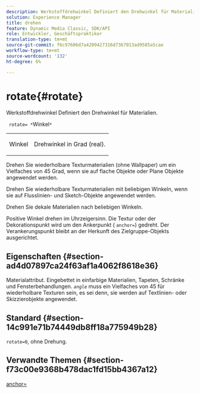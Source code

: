 ```yaml
---
description: Werkstoffdrehwinkel Definiert den Drehwinkel für Materialien.
solution: Experience Manager
title: drehen
feature: Dynamic Media Classic, SDK/API
role: Entwickler, Geschäftspraktiker
translation-type: tm+mt
source-git-commit: f6c97606d7a4209427316d7367013ad9585a5cae
workflow-type: tm+mt
source-wordcount: '132'
ht-degree: 6%

---
```



# rotate{#rotate}

Werkstoffdrehwinkel Definiert den Drehwinkel für Materialien.

` rotate= *`Winkel`*`

<table id="simpletable_F1A87ECD86E8429788825374A6882CB9"> 
 <tr class="strow"> 
  <td class="stentry"> <p> <span class="varname"> Winkel </span> </p> </td> 
  <td class="stentry"> <p>Drehwinkel in Grad (real). </p> </td> 
 </tr> 
</table>

Drehen Sie wiederholbare Texturmaterialien (ohne Wallpaper) um ein Vielfaches von 45 Grad, wenn sie auf flache Objekte oder Plane Objekte angewendet werden.

Drehen Sie wiederholbare Texturmaterialien mit beliebigen Winkeln, wenn sie auf Flusslinien- und Sketch-Objekte angewendet werden.

Drehen Sie dekale Materialien nach beliebigen Winkeln.

Positive Winkel drehen im Uhrzeigersinn. Die Textur oder der Dekorationspunkt wird um den Ankerpunkt ( `anchor=`) gedreht. Der Verankerungspunkt bleibt an der Herkunft des Zielgruppe-Objekts ausgerichtet.

## Eigenschaften {#section-ad4d07897ca24f63af1a4062f8618e36}

Materialattribut. Eingebettet in einfarbige Materialien, Tapeten, Schränke und Fensterbehandlungen. *`angle`* muss ein Vielfaches von 45 für wiederholbare Texturen sein, es sei denn, sie werden auf Textlinien- oder Skizzierobjekte angewendet.

## Standard {#section-14c991e71b74449db8ff18a775949b28}

`rotate=0`, ohne Drehung.

## Verwandte Themen {#section-f73c00e9368b478dac1fd15bb4367a12}

[anchor=](../../../../../ir-api/http-protocol/image-rendering-api-ref/c-ir-http-protocol-ref/c-ir-http-protocol-command-reference/r-ir-http-anchor.md#reference-d53923d785c9442997dc7f2199524c26)
